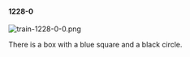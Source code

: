 #### 1228-0
![train-1228-0-0.png](https://github.com/lil-lab/nlvr/raw/master/nlvr/train/images/50/train-1228-0-0.png "train-1228-0-0.png")

There is a box with a blue square and a black circle.